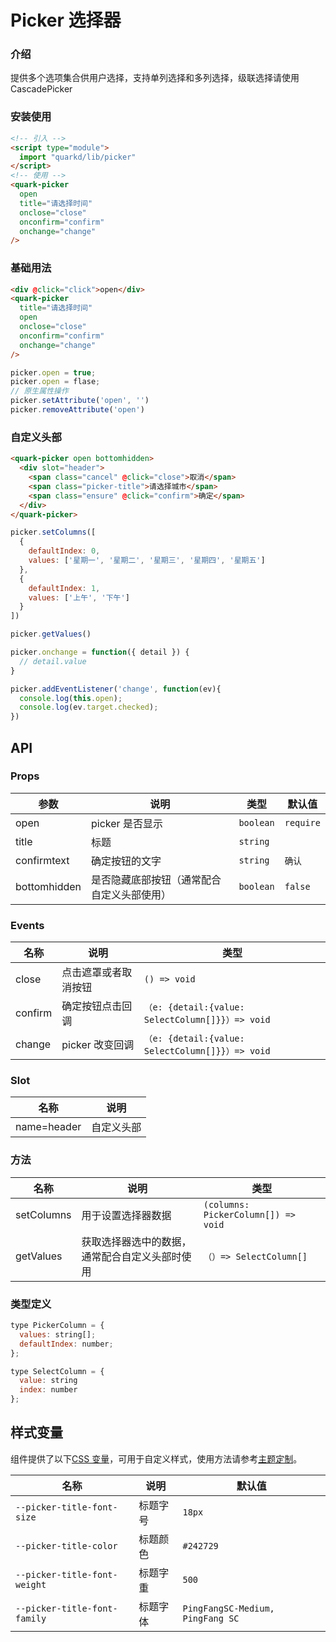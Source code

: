 # Picker 选择器

### 介绍

提供多个选项集合供用户选择，支持单列选择和多列选择，级联选择请使用 CascadePicker

### 安装使用

```html
<!-- 引入 -->
<script type="module">
  import "quarkd/lib/picker"
</script>
<!-- 使用 -->
<quark-picker
  open
  title="请选择时间"
  onclose="close"
  onconfirm="confirm"
  onchange="change"
/>
```


### 基础用法

```html
<div @click="click">open</div>
<quark-picker
  title="请选择时间"
  open
  onclose="close"
  onconfirm="confirm"
  onchange="change"
/>
```

```js
picker.open = true;
picker.open = flase;
// 原生属性操作
picker.setAttribute('open', '')
picker.removeAttribute('open')
```

### 自定义头部

```html
<quark-picker open bottomhidden>
  <div slot="header">
    <span class="cancel" @click="close">取消</span>
    <span class="picker-title">请选择城市</span>
    <span class="ensure" @click="confirm">确定</span>
  </div>
</quark-picker>
```

```js
picker.setColumns([
  {
    defaultIndex: 0,
    values: ['星期一', '星期二', '星期三', '星期四', '星期五']
  },
  {
    defaultIndex: 1,
    values: ['上午', '下午']
  }
])

picker.getValues()

picker.onchange = function({ detail }) {
  // detail.value
}

picker.addEventListener('change', function(ev){
  console.log(this.open);
  console.log(ev.target.checked);
})
```

## API

### Props

| 参数         | 说明                                       | 类型      | 默认值    |
| ------------ | ------------------------------------------ | --------- | --------- |
| open         | picker 是否显示                            | `boolean` | `require` |
| title        | 标题                                       | `string ` |           |
| confirmtext  | 确定按钮的文字                             | `string`  | `确认`    |
| bottomhidden | 是否隐藏底部按钮（通常配合自定义头部使用） | `boolean` | `false`   |

### Events

| 名称    | 说明                 | 类型                                             |
| ------- | -------------------- | ------------------------------------------------ |
| close   | 点击遮罩或者取消按钮 | `() => void`                                     |
| confirm | 确定按钮点击回调     | `（e: {detail:{value: SelectColumn[]}}）=> void` |
| change  | picker 改变回调      | `（e: {detail:{value: SelectColumn[]}}）=> void` |

### Slot

| 名称        | 说明       |
| ----------- | ---------- |
| name=header | 自定义头部 |

### 方法

| 名称       | 说明                                           | 类型                                |
| ---------- | ---------------------------------------------- | ----------------------------------- |
| setColumns | 用于设置选择器数据                             | `(columns: PickerColumn[]) => void` |
| getValues  | 获取选择器选中的数据，通常配合自定义头部时使用 | `（）=> SelectColumn[]`             |

### 类型定义

```js
type PickerColumn = {
  values: string[];
  defaultIndex: number;
};

type SelectColumn = {
  value: string
  index: number
};
```

## 样式变量

组件提供了以下[CSS 变量](https://developer.mozilla.org/zh-CN/docs/Web/CSS/Using_CSS_custom_properties)，可用于自定义样式，使用方法请参考[主题定制](#/zh-CN/guide/theme)。

| 名称                         | 说明     | 默认值                            |
| ---------------------------- | -------- | --------------------------------- |
| `--picker-title-font-size`   | 标题字号 | `18px`                            |
| `--picker-title-color`       | 标题颜色 | `#242729`                         |
| `--picker-title-font-weight` | 标题字重 | `500`                             |
| `--picker-title-font-family` | 标题字体 | `PingFangSC-Medium, PingFang SC ` |
